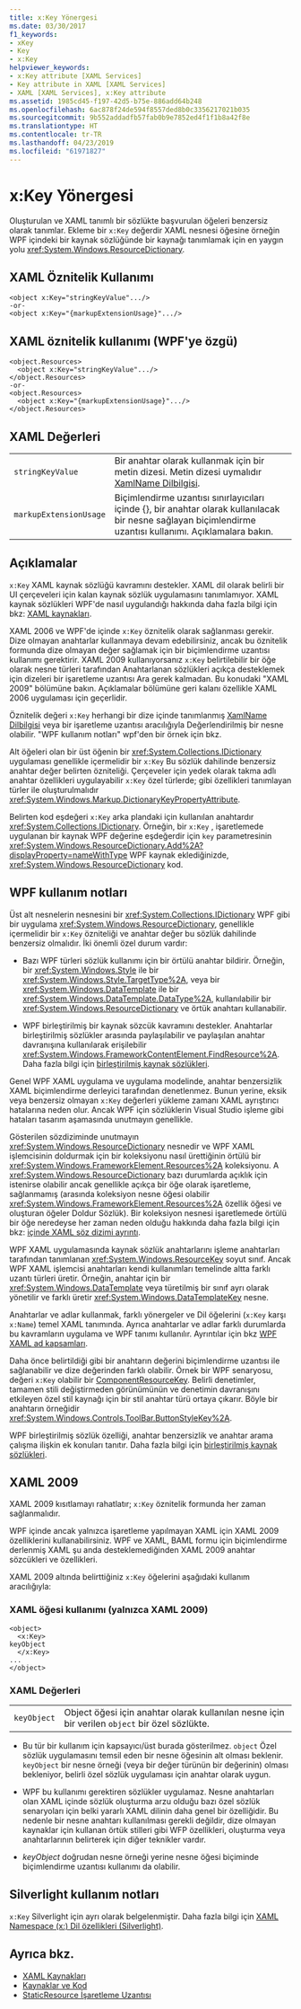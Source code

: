 ```yaml
---
title: x:Key Yönergesi
ms.date: 03/30/2017
f1_keywords:
- xKey
- Key
- x:Key
helpviewer_keywords:
- x:Key attribute [XAML Services]
- Key attribute in XAML [XAML Services]
- XAML [XAML Services], x:Key attribute
ms.assetid: 1985cd45-f197-42d5-b75e-886add64b248
ms.openlocfilehash: 6ac878f24de594f8557ded8b0c3356217021b035
ms.sourcegitcommit: 9b552addadfb57fab0b9e7852ed4f1f1b8a42f8e
ms.translationtype: HT
ms.contentlocale: tr-TR
ms.lasthandoff: 04/23/2019
ms.locfileid: "61971827"
---
```

# <a name="xkey-directive"></a>x:Key Yönergesi
Oluşturulan ve XAML tanımlı bir sözlükte başvurulan öğeleri benzersiz olarak tanımlar. Ekleme bir `x:Key` değerdir XAML nesnesi öğesine örneğin WPF içindeki bir kaynak sözlüğünde bir kaynağı tanımlamak için en yaygın yolu <xref:System.Windows.ResourceDictionary>.  
  
## <a name="xaml-attribute-usage"></a>XAML Öznitelik Kullanımı  
  
```  
<object x:Key="stringKeyValue".../>  
-or-  
<object x:Key="{markupExtensionUsage}".../>  
```  
  
## <a name="xaml-attribute-usage-wpf-specific"></a>XAML öznitelik kullanımı (WPF'ye özgü)  
  
```  
<object.Resources>  
  <object x:Key="stringKeyValue".../>  
</object.Resources>  
-or-  
<object.Resources>  
  <object x:Key="{markupExtensionUsage}".../>  
</object.Resources>  
```  
  
## <a name="xaml-values"></a>XAML Değerleri  
  
|||  
|-|-|  
|`stringKeyValue`|Bir anahtar olarak kullanmak için bir metin dizesi. Metin dizesi uymalıdır [XamlName Dilbilgisi](xamlname-grammar.md).|  
|`markupExtensionUsage`|Biçimlendirme uzantısı sınırlayıcıları içinde {}, bir anahtar olarak kullanılacak bir nesne sağlayan biçimlendirme uzantısı kullanımı. Açıklamalara bakın.|  
  
## <a name="remarks"></a>Açıklamalar  
 `x:Key` XAML kaynak sözlüğü kavramını destekler. XAML dil olarak belirli bir UI çerçeveleri için kalan kaynak sözlük uygulamasını tanımlamıyor. XAML kaynak sözlükleri WPF'de nasıl uygulandığı hakkında daha fazla bilgi için bkz: [XAML kaynakları](../wpf/advanced/xaml-resources.md).  
  
 XAML 2006 ve WPF'de içinde `x:Key` öznitelik olarak sağlanması gerekir. Dize olmayan anahtarlar kullanmaya devam edebilirsiniz, ancak bu öznitelik formunda dize olmayan değer sağlamak için bir biçimlendirme uzantısı kullanımı gerektirir. XAML 2009 kullanıyorsanız `x:Key` belirtilebilir bir öğe olarak nesne türleri tarafından Anahtarlanan sözlükleri açıkça desteklemek için dizeleri bir işaretleme uzantısı Ara gerek kalmadan. Bu konudaki "XAML 2009" bölümüne bakın. Açıklamalar bölümüne geri kalanı özellikle XAML 2006 uygulaması için geçerlidir.  
  
 Öznitelik değeri `x:Key` herhangi bir dize içinde tanımlanmış [XamlName Dilbilgisi](xamlname-grammar.md) veya bir işaretleme uzantısı aracılığıyla Değerlendirilmiş bir nesne olabilir. "WPF kullanım notları" wpf'den bir örnek için bkz.  
  
 Alt öğeleri olan bir üst öğenin bir <xref:System.Collections.IDictionary> uygulaması genellikle içermelidir bir `x:Key` Bu sözlük dahilinde benzersiz anahtar değer belirten özniteliği. Çerçeveler için yedek olarak takma adlı anahtar özellikleri uygulayabilir `x:Key` özel türlerde; gibi özellikleri tanımlayan türler ile oluşturulmalıdır <xref:System.Windows.Markup.DictionaryKeyPropertyAttribute>.  
  
 Belirten kod eşdeğeri `x:Key` arka plandaki için kullanılan anahtardır <xref:System.Collections.IDictionary>. Örneğin, bir `x:Key` , işaretlemede uygulanan bir kaynak WPF değerine eşdeğerdir için `key` parametresinin <xref:System.Windows.ResourceDictionary.Add%2A?displayProperty=nameWithType> WPF kaynak eklediğinizde, <xref:System.Windows.ResourceDictionary> kod.  
  
## <a name="wpf-usage-notes"></a>WPF kullanım notları  
 Üst alt nesnelerin nesnesini bir <xref:System.Collections.IDictionary> WPF gibi bir uygulama <xref:System.Windows.ResourceDictionary>, genellikle içermelidir bir `x:Key` özniteliği ve anahtar değer bu sözlük dahilinde benzersiz olmalıdır. İki önemli özel durum vardır:  
  
- Bazı WPF türleri sözlük kullanımı için bir örtülü anahtar bildirir. Örneğin, bir <xref:System.Windows.Style> ile bir <xref:System.Windows.Style.TargetType%2A>, veya bir <xref:System.Windows.DataTemplate> ile bir <xref:System.Windows.DataTemplate.DataType%2A>, kullanılabilir bir <xref:System.Windows.ResourceDictionary> ve örtük anahtarı kullanabilir.  
  
- WPF birleştirilmiş bir kaynak sözcük kavramını destekler. Anahtarlar birleştirilmiş sözlükler arasında paylaşılabilir ve paylaşılan anahtar davranışına kullanılarak erişilebilir <xref:System.Windows.FrameworkContentElement.FindResource%2A>. Daha fazla bilgi için [birleştirilmiş kaynak sözlükleri](../wpf/advanced/merged-resource-dictionaries.md).  
  
 Genel WPF XAML uygulama ve uygulama modelinde, anahtar benzersizlik XAML biçimlendirme derleyici tarafından denetlenmez. Bunun yerine, eksik veya benzersiz olmayan `x:Key` değerleri yükleme zamanı XAML ayrıştırıcı hatalarına neden olur. Ancak WPF için sözlüklerin Visual Studio işleme gibi hataları tasarım aşamasında unutmayın genellikle.  
  
 Gösterilen sözdiziminde unutmayın <xref:System.Windows.ResourceDictionary> nesnedir ve WPF XAML işlemcisinin doldurmak için bir koleksiyonu nasıl ürettiğinin örtülü bir <xref:System.Windows.FrameworkElement.Resources%2A> koleksiyonu. A <xref:System.Windows.ResourceDictionary> bazı durumlarda açıklık için istenirse olabilir ancak genellikle açıkça bir öğe olarak işaretleme, sağlanmamış (arasında koleksiyon nesne öğesi olabilir <xref:System.Windows.FrameworkElement.Resources%2A> özellik öğesi ve oluşturan öğeler Doldur Sözlük). Bir koleksiyon nesnesi işaretlemede örtülü bir öğe neredeyse her zaman neden olduğu hakkında daha fazla bilgi için bkz: [içinde XAML söz dizimi ayrıntı](../wpf/advanced/xaml-syntax-in-detail.md).  
  
 WPF XAML uygulamasında kaynak sözlük anahtarlarını işleme anahtarları tarafından tanımlanan <xref:System.Windows.ResourceKey> soyut sınıf. Ancak WPF XAML işlemcisi anahtarları kendi kullanımları temelinde altta farklı uzantı türleri üretir. Örneğin, anahtar için bir <xref:System.Windows.DataTemplate> veya türetilmiş bir sınıf ayrı olarak yönetilir ve farklı üretir <xref:System.Windows.DataTemplateKey> nesne.  
  
 Anahtarlar ve adlar kullanmak, farklı yönergeler ve Dil öğelerini (`x:Key` karşı `x:Name`) temel XAML tanımında. Ayrıca anahtarlar ve adlar farklı durumlarda bu kavramların uygulama ve WPF tanımı kullanılır. Ayrıntılar için bkz [WPF XAML ad kapsamları](../wpf/advanced/wpf-xaml-namescopes.md).  
  
 Daha önce belirtildiği gibi bir anahtarın değerini biçimlendirme uzantısı ile sağlanabilir ve dize değerinden farklı olabilir. Örnek bir WPF senaryosu, değeri `x:Key` olabilir bir [ComponentResourceKey](../wpf/advanced/componentresourcekey-markup-extension.md). Belirli denetimler, tamamen stili değiştirmeden görünümünün ve denetimin davranışını etkileyen özel stil kaynağı için bir stil anahtar türü ortaya çıkarır. Böyle bir anahtarın örneğidir <xref:System.Windows.Controls.ToolBar.ButtonStyleKey%2A>.  
  
 WPF birleştirilmiş sözlük özelliği, anahtar benzersizlik ve anahtar arama çalışma ilişkin ek konuları tanıtır. Daha fazla bilgi için [birleştirilmiş kaynak sözlükleri](../wpf/advanced/merged-resource-dictionaries.md).  
  
## <a name="xaml-2009"></a>XAML 2009  
 XAML 2009 kısıtlamayı rahatlatır; `x:Key` öznitelik formunda her zaman sağlanmalıdır.  
  
 WPF içinde ancak yalnızca işaretleme yapılmayan XAML için XAML 2009 özelliklerini kullanabilirsiniz. WPF ve XAML, BAML formu için biçimlendirme derlenmiş XAML şu anda desteklemediğinden XAML 2009 anahtar sözcükleri ve özellikleri.  
  
 XAML 2009 altında belirttiğiniz `x:Key` öğelerini aşağıdaki kullanım aracılığıyla:  
  
### <a name="xaml-element-usage-xaml-2009-only"></a>XAML öğesi kullanımı (yalnızca XAML 2009)  
  
```  
<object>  
  <x:Key>  
keyObject  
  </x:Key>  
...  
</object>  
```  
  
### <a name="xaml-values"></a>XAML Değerleri  
  
|||  
|-|-|  
|`keyObject`|Object öğesi için anahtar olarak kullanılan nesne için bir verilen `object` bir özel sözlükte.|  
  
- Bu tür bir kullanım için kapsayıcı/üst burada gösterilmez. `object` Özel sözlük uygulamasını temsil eden bir nesne öğesinin alt olması beklenir. `keyObject` bir nesne örneği (veya bir değer türünün bir değerinin) olması bekleniyor, belirli özel sözlük uygulaması için anahtar olarak uygun.  
  
- WPF bu kullanımı gerektiren sözlükler uygulamaz. Nesne anahtarları olan XAML içinde sözlük oluşturma arzu olduğu bazı özel sözlük senaryoları için belki yararlı XAML dilinin daha genel bir özelliğidir. Bu nedenle bir nesne anahtarı kullanılması gerekli değildir, dize olmayan kaynaklar için kullanan örtük stilleri gibi WFP özellikleri, oluşturma veya anahtarlarının belirterek için diğer teknikler vardır.  
  
- *keyObject* doğrudan nesne örneği yerine nesne öğesi biçiminde biçimlendirme uzantısı kullanımı da olabilir.  
  
## <a name="silverlight-usage-notes"></a>Silverlight kullanım notları  
 `x:Key` Silverlight için ayrı olarak belgelenmiştir. Daha fazla bilgi için [XAML Namespace (x:) Dil özellikleri (Silverlight)](https://go.microsoft.com/fwlink/?LinkId=199081).  
  
## <a name="see-also"></a>Ayrıca bkz.

- [XAML Kaynakları](../wpf/advanced/xaml-resources.md)
- [Kaynaklar ve Kod](../wpf/advanced/resources-and-code.md)
- [StaticResource İşaretleme Uzantısı](../wpf/advanced/staticresource-markup-extension.md)
